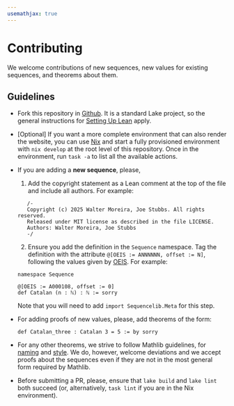 ```yaml
---
usemathjax: true
---
```


# Contributing

We welcome contributions of new sequences, new values for existing sequences, and
theorems about them. 

## Guidelines

* Fork this repository in [Github](https://github.com/provables/sequencelib). It is a standard
  Lake project, so the general instructions for 
  [Setting Up Lean](https://lean-lang.org/documentation/setup/) apply.

* [Optional] If you want a more complete environment that can also render the website, you can
  use [Nix](https://nixos.org/) and start a fully provisioned environment with `nix develop` at the
  root level of this repository. Once in the environment, run `task -a` to list all the available
  actions.

* If you are adding a **new sequence**, please, 
  1. Add the copyright statement as a Lean comment at the top of the file and include all authors. 
  For example:
  ```
     /-
     Copyright (c) 2025 Walter Moreira, Joe Stubbs. All rights reserved.
     Released under MIT license as described in the file LICENSE.
     Authors: Walter Moreira, Joe Stubbs
     -/
  ```

  2. Ensure you add the definition in the `Sequence` namespace. Tag the definition with the attribute `@[OEIS := ANNNNNN, offset := N]`, following the values given by [OEIS](https://oeis.org). For example:
  ```lean4
  namespace Sequence

  @[OEIS := A000108, offset := 0]
  def Catalan (n : ℕ) : ℕ := sorry
  ```
  Note that you will need to add `import Sequencelib.Meta` for this step.

* For adding proofs of new values, please, add theorems of the form:
  ```lean4
  def Catalan_three : Catalan 3 = 5 := by sorry
  ```

* For any other theorems, we strive to follow 
  Mathlib guidelines, for [naming](https://leanprover-community.github.io/contribute/naming.html) 
  and [style](https://leanprover-community.github.io/contribute/style.html).
  We do, however, welcome deviations and we accept proofs about the sequences even
  if they are not in the most general form required by Mathlib. 
    
* Before submitting a PR, please, ensure that `lake build` and `lake lint` both succeed
  (or, alternatively, `task lint` if you are in the Nix environment).
